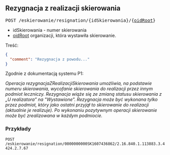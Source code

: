 ## Rezygnacja z realizacji skierowania

<pre>
POST /eskierowanie/resignation/{idSkierowania}/{<a href="../API/Dictionaries.md#9.1.">oidRoot</a>}
</pre>
- idSkierowania - numer skierowania
- [oidRoot](../API/Dictionaries.md#9.1.) organizacji, która wystawiła skierowanie.

Treść:
```json
{
  "comment": "Rezygnacja z powodu..."
}
```

Zgodnie z dokumentacją systemu P1:

*Operacja rezygnacjaZRealizacjiSkierowania umożliwia, na podstawie numeru skierowania, wycofanie skierowania do realizacji przez innym podmiot leczniczy. Rezygnacja wiąże się ze zmianą statusu skierowania z „U realizatora” na "Wystawione". Rezygnacja może być wykonana tylko przez podmiot, który jako ostatni przyjął to skierowanie do realizacji (aktualnie je realizuje). Po wykonaniu pozytywnym operacji skierowanie może być zrealizowana w każdym podmiocie.*

### Przykłady

`POST /eskierowanie/resignation/0000000000SK1607436862/2.16.840.1.113883.3.4424.2.7.67`
